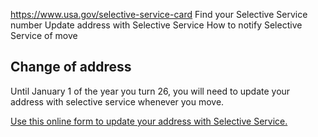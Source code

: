 

https://www.usa.gov/selective-service-card
Find your Selective Service number
Update address with Selective Service
How to notify Selective Service of move

Change of address
-----------------

Until January 1 of the year you turn 26, you will need to update your address with selective service whenever you move.

[Use this online form to update your address with Selective Service.](https://www.sss.gov/verify/update-info/)
